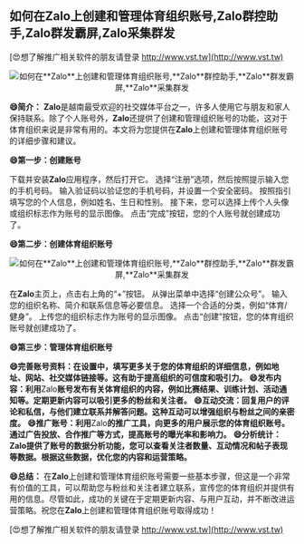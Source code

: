 ## **如何在**Zalo**上创建和管理体育组织账号,**Zalo**群控助手,**Zalo**群发霸屏,**Zalo**采集群发**

[😍想了解推广相关软件的朋友请登录 http://www.vst.tw](http://www.vst.tw)

 <center><img src="https://vst.tw/MP4/tuiguang/png/6.png" alt="如何在**Zalo**上创建和管理体育组织账号,**Zalo**群控助手,**Zalo**群发霸屏,**Zalo**采集群发"></center>

**😄简介：**
**Zalo**是越南最受欢迎的社交媒体平台之一，许多人使用它与朋友和家人保持联系。除了个人账号外，**Zalo**还提供了创建和管理组织账号的功能，这对于体育组织来说是非常有用的。本文将为您提供在**Zalo**上创建和管理体育组织账号的详细步骤和建议。

**😄第一步：创建账号**

下载并安装**Zalo**应用程序，然后打开它。
选择“注册”选项，然后按照提示输入您的手机号码。
输入验证码以验证您的手机号码，并设置一个安全密码。
按照指引填写您的个人信息，例如姓名、生日和性别。
接下来，您可以选择上传个人头像或组织标志作为账号的显示图像。
点击“完成”按钮，您的个人账号就创建成功了。

**😄第二步：创建体育组织账号**

 <center><img src="https://vst.tw/MP4/tuiguang/png/1.png" alt="如何在**Zalo**上创建和管理体育组织账号,**Zalo**群控助手,**Zalo**群发霸屏,**Zalo**采集群发"></center>

在**Zalo**主页上，点击右上角的“+”按钮。
从弹出菜单中选择“创建公众号”。
输入您的组织名称、简介和联系信息等必要信息。
选择一个合适的分类，例如“体育/健身”。
上传您的组织标志作为账号的显示图像。
点击“创建”按钮，您的体育组织账号就创建成功了。

**😄第三步：管理体育组织账号**

**😄完善账号资料：在设置中，填写更多关于您的体育组织的详细信息，例如地址、网站、社交媒体链接等。这有助于提高组织的可信度和吸引力。**
**😄发布内容：利用**Zalo**账号发布有关体育组织的内容，例如比赛结果、训练计划、活动通知等。定期更新内容可以吸引更多的粉丝和关注者。**
**😄互动交流：回复用户的评论和私信，与他们建立联系并解答问题。这种互动可以增强组织与粉丝之间的亲密度。**
**😄推广账号：利用**Zalo**的推广工具，向更多的用户展示您的体育组织账号。通过广告投放、合作推广等方式，提高账号的曝光率和影响力。**
**😄分析统计：**Zalo**提供了账号的数据分析功能，您可以查看关注者数量、互动情况和帖子表现等数据。根据这些数据，优化您的内容和运营策略。**

**😄总结：**
在**Zalo**上创建和管理体育组织账号需要一些基本步骤，但这是一个非常有价值的工具，可以帮助您与粉丝和关注者建立联系，宣传您的体育组织并提供有用的信息。尽管如此，成功的关键在于定期更新内容、与用户互动，并不断改进运营策略。祝您在**Zalo**上创建和管理体育组织账号取得成功！

[😍想了解推广相关软件的朋友请登录 http://www.vst.tw](http://www.vst.tw)



